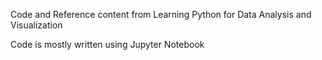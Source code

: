 Code and Reference content from Learning Python for Data Analysis and Visualization

Code is mostly written using Jupyter Notebook
